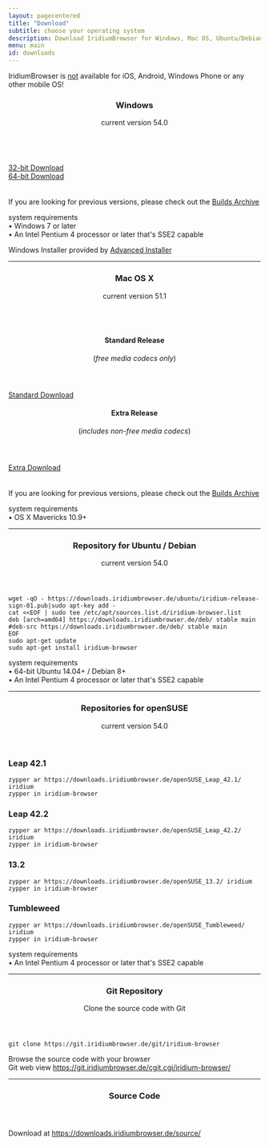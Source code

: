 ```yaml
---
layout: pagecentered
title: "Download"
subtitle: choose your operating system
description: Download IridiumBrowser for Windows, Mac OS, Ubuntu/Debian or OpenSUSE
menu: main
id: downloads
---
```


<p class="mobile"><span class="fa fa-warning"></span> IridiumBrowser is <u>not</u> available for iOS, Android, Windows Phone or any other mobile OS!</p>
 
<div class="icon dl fa-windows"></div>
<header>
	<h3>Windows</h3>
	<p>current version 54.0</p>
</header>
<div class="row">
	<div class="3u 2u(large) 1u(medium) not-small">&nbsp;</div>
	<div class="3u 4u(large) 5u(medium) 12u$(small) align-center"><a class="button small fit download icon fa-download" href="https://downloads.iridiumbrowser.de/windows/iridiumbrowser-latest-x86.msi" title="download 32-bit Version">32-bit Download</a></div>
	<div class="3u 4u(large) 5u(medium) 12u$(small) align-center"><a class="button small fit download icon fa-download" href="https://downloads.iridiumbrowser.de/windows/iridiumbrowser-latest-x64.msi" title="download 64-bit Version">64-bit Download</a></div>
	<div class="3u 2u(large) 1u(medium) not-small">&nbsp;</div>
</div>
<br/>
If you are looking for previous versions, please check out the <a href="https://downloads.iridiumbrowser.de/windows/" target="_blank">Builds Archive</a><br/>

<p>system requirements<br/>
&#8226; Windows 7 or later<br/>
&#8226; An Intel Pentium 4 processor or later that's SSE2 capable</p>
     
<p>Windows Installer provided by <a href="http://www.advancedinstaller.com/" target="_blank">Advanced Installer</a></p>
	 
<hr>

<div class="icon dl fa-apple"></div>
<header>
	<h3>Mac OS X</h3>
	<p>current version 51.1</p>
</header>
<div class="row" style="margin-top: -1.5em;">
	<div class="3u 2u(large) 1u(medium) not-small">&nbsp;</div>
	<div class="3u 4u(large) 5u(medium) 12u$(small) align-center">
	<header>
		<h4>Standard Release</h4>
		<p>(<em>free media codecs only</em>)</p>
	</header>
		<a class="button small fit download icon fa-download" href="https://downloads.iridiumbrowser.de/macosx/51.1.0/iridium_browser_51.1.0_osx_x64.dmg" title="download Standard Release">Standard Download</a></div>
	<div class="3u 4u(large) 5u(medium) 12u$(small) align-center"><header>
		<h4>Extra Release</h4>
		<p>(<em>includes non-free media codecs</em>)</p>
	</header>
		<a class="button small fit download icon fa-download" href="https://downloads.iridiumbrowser.de/macosx/51.1.0/iridium_browser_extra_51.1.0_osx_x64.dmg" title="download Extra Release">Extra Download</a></div>
	<div class="3u 2u(large) 1u(medium) not-small">&nbsp;</div>
</div>
<br>
If you are looking for previous versions, please check out the <a href="https://downloads.iridiumbrowser.de/macosx/" target="_blank">Builds Archive</a><br/>
  
<p>system requirements<br/>
&#8226; OS X Mavericks 10.9+</p>
    
<hr>
   
<div class="icon dl fa-linux"></div> 
<header>
	<h3>Repository for Ubuntu / Debian</h3>
	<p>current version 54.0</p>
</header>

	wget -qO - https://downloads.iridiumbrowser.de/ubuntu/iridium-release-sign-01.pub|sudo apt-key add -
	cat <<EOF | sudo tee /etc/apt/sources.list.d/iridium-browser.list
	deb [arch=amd64] https://downloads.iridiumbrowser.de/deb/ stable main
	#deb-src https://downloads.iridiumbrowser.de/deb/ stable main
	EOF
	sudo apt-get update
	sudo apt-get install iridium-browser
     
<p>system requirements<br/>
&#8226; 64-bit Ubuntu 14.04+ / Debian 8+<br/>
&#8226; An Intel Pentium 4 processor or later that's SSE2 capable</p>
   
<hr>
  
<div class="dlinux fl-opensuse"></div>
<header>
	<h3>Repositories for openSUSE</h3>
	<p>current version 54.0</p>
</header>

<h3>Leap 42.1</h3>
	
	zypper ar https://downloads.iridiumbrowser.de/openSUSE_Leap_42.1/ iridium
	zypper in iridium-browser
     
<h3>Leap 42.2</h3>
	
	zypper ar https://downloads.iridiumbrowser.de/openSUSE_Leap_42.2/ iridium
	zypper in iridium-browser
     

<h3>13.2</h3>

	zypper ar https://downloads.iridiumbrowser.de/openSUSE_13.2/ iridium  
	zypper in iridium-browser

<h3>Tumbleweed</h3>

	zypper ar https://downloads.iridiumbrowser.de/openSUSE_Tumbleweed/ iridium  
	zypper in iridium-browser
    
<p>system requirements<br/>
&#8226; An Intel Pentium 4 processor or later that's SSE2 capable</p>
     
<hr>
  
<div class="icon dl fa-github"></div>
<header>
	<h3>Git Repository</h3>
	<p>Clone the source code with Git</p>
</header>

	git clone https://git.iridiumbrowser.de/git/iridium-browser

<p>Browse the source code with your browser<br/>
Git web view <a href="https://git.iridiumbrowser.de/cgit.cgi/iridium-browser/" target="_blank">https://git.iridiumbrowser.de/cgit.cgi/iridium-browser/</a></p>
  
<hr>
  
<div class="icon dl fa-code"></div>
<header>
<h3>Source Code</h3>
</header>
<p>Download at <a href="https://downloads.iridiumbrowser.de/source/" target="_blank">https://downloads.iridiumbrowser.de/source/</a></p>

